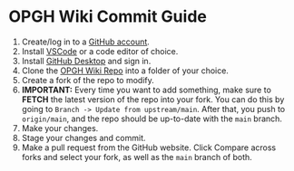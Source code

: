 # OPGH Wiki Commit Guide

1. Create/log in to a [GitHub account](https://github.com/signup/).
2. Install [VSCode](https://code.visualstudio.com/) or a code editor of choice.
3. Install [GitHub Desktop](https://desktop.github.com/) and sign in.
4. Clone the [OPGH Wiki Repo](https://github.com/piauski/piauski.github.io) into a folder of your choice.
5. Create a fork of the repo to modify.
6. **IMPORTANT:** Every time you want to add something, make sure to **FETCH** the latest version of the repo into your fork. You can do this by going to `Branch -> Update from upstream/main`. After that, you push to `origin/main`, and the repo should be up-to-date with the `main` branch.
7. Make your changes.
8. Stage your changes and commit.
9. Make a pull request from the GitHub website. Click Compare across forks and select your fork, as well as the `main` branch of both.
